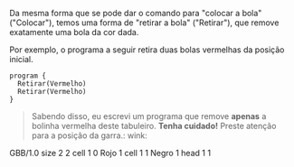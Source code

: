 Da mesma forma que se pode dar o comando para "colocar a bola" ("Colocar"), temos uma forma de "retirar a bola" ("Retirar"), que remove exatamente uma bola da cor dada.

Por exemplo, o programa a seguir retira duas bolas vermelhas da posição inicial.

```gobstones
program {
  Retirar(Vermelho)
  Retirar(Vermelho)
}
```
> Sabendo disso, eu escrevi um programa que remove **apenas** a bolinha vermelha deste tabuleiro. **Tenha cuidado!** Preste atenção para a posição da garra.: wink:

<gs-board>
  GBB/1.0
    size 2 2
    cell 1 0 Rojo 1
    cell 1 1 Negro 1
    head 1 1
</gs-board>
